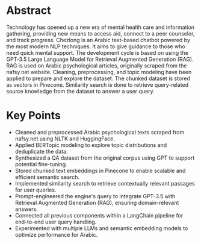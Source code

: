 # Abstract
Technology has opened up a new era of mental health care and information gathering, providing new means to access aid, connect to a peer counselor, and track progress. Chezlong is an Arabic text-based chatbot powered by the most modern NLP techniques. It aims to give guidance to those who need quick mental support. The development cycle is based on using the GPT-3.5 Large Language Model for Retrieval Augmented Generation (RAG). RAG is used on Arabic psychological articles, originally scraped from the nafsy.net website. Cleaning, preprocessing, and topic modeling have been applied to prepare and explore the dataset. The chunked dataset is stored as vectors in Pinecone. Similarity search is done to retrieve query-related source knowledge from the dataset to answer a user query.

# Key Points
- Cleaned and preprocessed Arabic psychological texts scraped from nafsy.net using NLTK and HuggingFace.
- Applied BERTopic modeling to explore topic distributions and deduplicate the data.
- Synthesized a QA dataset from the original corpus using GPT to support potential fine-tuning.
- Stored chunked text embeddings in Pinecone to enable scalable and efficient semantic search.
- Implemented similarity search to retrieve contextually relevant passages for user queries.
- Prompt-engineered the engine's query to integrate GPT-3.5 with Retrieval Augmented Generation (RAG),
ensuring domain-relevant answers.
- Connected all previous components within a LangChain pipeline for end-to-end user query handling.
- Experimented with multiple LLMs and semantic embedding models to optimize performance for Arabic.
